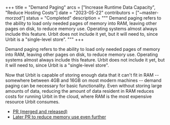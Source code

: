 +++
title = "Demand Paging"
arcs = ["Increase Runtime Data Capacity", "Reduce Hosting Costs"]
date = "2023-05-22"
contributors = ["~master-morzod"]
status = "Completed"
description = """
Demand paging refers to the ability to load only needed pages of memory into RAM, leaving other pages on disk, to reduce memory use.  Operating systems almost always include this feature.  Urbit does not include it yet, but it will need to, since Urbit is a "single-level store".
"""
+++

Demand paging refers to the ability to load only needed pages of memory into RAM, leaving other pages on disk, to reduce memory use.  Operating systems almost always include this feature.  Urbit does not include it yet, but it will need to, since Urbit is a "single-level store".

Now that Urbit is capable of storing enough data that it can't fit in RAM -- somewhere between 4GB and 16GB on most modern machines -- demand paging can be necessary for basic functionality.  Even without storing large amounts of data, reducing the amount of data resident in RAM reduces costs for running Urbit in the cloud, where RAM is the most expensive resource Urbit consumes.

- [PR (merged and released)](https://github.com/urbit/vere/pull/402)
- [Later PR to reduce memory use even further](https://github.com/urbit/vere/pull/410)
